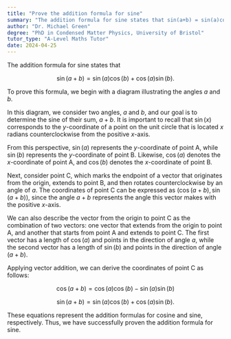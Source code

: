 ```yaml
---
title: "Prove the addition formula for sine"
summary: "The addition formula for sine states that sin(a+b) = sin(a)cos(b) + cos(a)sin(b)."
author: "Dr. Michael Green"
degree: "PhD in Condensed Matter Physics, University of Bristol"
tutor_type: "A-Level Maths Tutor"
date: 2024-04-25
---
```


The addition formula for sine states that 

$$
\sin(a + b) = \sin(a) \cos(b) + \cos(a) \sin(b).
$$

To prove this formula, we begin with a diagram illustrating the angles $a$ and $b$. 

In this diagram, we consider two angles, $a$ and $b$, and our goal is to determine the sine of their sum, $a + b$. It is important to recall that $\sin(x)$ corresponds to the $y$-coordinate of a point on the unit circle that is located $x$ radians counterclockwise from the positive $x$-axis.

From this perspective, $\sin(a)$ represents the $y$-coordinate of point A, while $\sin(b)$ represents the $y$-coordinate of point B. Likewise, $\cos(a)$ denotes the $x$-coordinate of point A, and $\cos(b)$ denotes the $x$-coordinate of point B.

Next, consider point C, which marks the endpoint of a vector that originates from the origin, extends to point B, and then rotates counterclockwise by an angle of $a$. The coordinates of point C can be expressed as $(\cos(a + b), \sin(a + b))$, since the angle $a + b$ represents the angle this vector makes with the positive $x$-axis.

We can also describe the vector from the origin to point C as the combination of two vectors: one vector that extends from the origin to point A, and another that starts from point A and extends to point C. The first vector has a length of $\cos(a)$ and points in the direction of angle $a$, while the second vector has a length of $\sin(b)$ and points in the direction of angle $(a + b)$.

Applying vector addition, we can derive the coordinates of point C as follows:

$$
\cos(a + b) = \cos(a) \cos(b) - \sin(a) \sin(b)
$$

$$
\sin(a + b) = \sin(a) \cos(b) + \cos(a) \sin(b).
$$

These equations represent the addition formulas for cosine and sine, respectively. Thus, we have successfully proven the addition formula for sine.
    